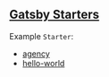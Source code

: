## [Gatsby Starters](https://www.gatsbyjs.org/starters/)

Example `Starter`:
* [agency](https://www.gatsbyjs.org/starters/thundermiracle/gatsby-startbootstrap-agency/)
* [hello-world](https://www.gatsbyjs.org/starters/gatsbyjs/gatsby-starter-hello-world/)
